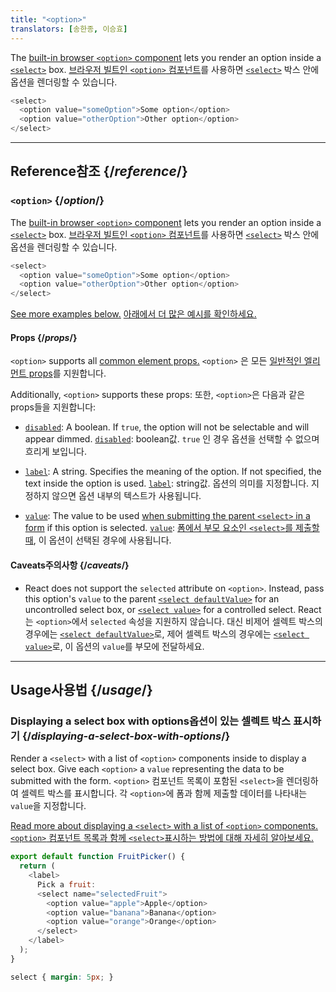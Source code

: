 ```yaml
---
title: "<option>"
translators: [송한종, 이승효]
---
```


<Intro>

The [built-in browser `<option>` component](https://developer.mozilla.org/en-US/docs/Web/HTML/Element/option) lets you render an option inside a [`<select>`](/reference/react-dom/components/select) box.
<Trans>[브라우저 빌트인 `<option>` 컴포넌트](https://developer.mozilla.org/ko/docs/Web/HTML/Element/option)를 사용하면 [`<select>`](/reference/react-dom/components/select) 박스 안에 옵션을 렌더링할 수 있습니다.</Trans>

```js
<select>
  <option value="someOption">Some option</option>
  <option value="otherOption">Other option</option>
</select>
```

</Intro>

<InlineToc />

---

## Reference<Trans>참조</Trans> {/*reference*/}

### `<option>` {/*option*/}

The [built-in browser `<option>` component](https://developer.mozilla.org/en-US/docs/Web/HTML/Element/select) lets you render an option inside a [`<select>`](/reference/react-dom/components/select) box.
<Trans>[브라우저 빌트인 `<option>` 컴포넌트](https://developer.mozilla.org/ko/docs/Web/HTML/Element/option)를 사용하면 [`<select>`](/reference/react-dom/components/select) 박스 안에 옵션을 렌더링할 수 있습니다.</Trans>

```js
<select>
  <option value="someOption">Some option</option>
  <option value="otherOption">Other option</option>
</select>
```

[See more examples below.](#usage)
<Trans>[아래에서 더 많은 예시를 확인하세요.](#usage)</Trans>

#### Props {/*props*/}

`<option>` supports all [common element props.](/reference/react-dom/components/common#props)
<Trans>`<option>` 은 모든 [일반적인 엘리먼트 props](/reference/react-dom/components/common#props)를 지원합니다.</Trans>

Additionally, `<option>` supports these props:
<Trans>또한, `<option>`은 다음과 같은 props들을 지원합니다:</Trans>

* [`disabled`](https://developer.mozilla.org/en-US/docs/Web/HTML/Element/option#disabled): A boolean. If `true`, the option will not be selectable and will appear dimmed.
<Trans>[`disabled`](https://developer.mozilla.org/ko/docs/Web/HTML/Element/option#disabled): boolean값. `true` 인 경우 옵션을 선택할 수 없으며 흐리게 보입니다.</Trans>

* [`label`](https://developer.mozilla.org/en-US/docs/Web/HTML/Element/option#label): A string. Specifies the meaning of the option. If not specified, the text inside the option is used.
<Trans>[`label`](https://developer.mozilla.org/ko/docs/Web/HTML/Element/option#label): string값. 옵션의 의미를 지정합니다. 지정하지 않으면 옵션 내부의 텍스트가 사용됩니다.</Trans>

* [`value`](https://developer.mozilla.org/en-US/docs/Web/HTML/Element/option#value): The value to be used [when submitting the parent `<select>` in a form](/reference/react-dom/components/select#reading-the-select-box-value-when-submitting-a-form) if this option is selected.
<Trans>[`value`](https://developer.mozilla.org/ko/docs/Web/HTML/Element/option#value): [폼에서 부모 요소인 `<select>`를 제출할 때](/reference/react-dom/components/select#reading-the-select-box-value-when-submitting-a-form), 이 옵션이 선택된 경우에 사용됩니다.</Trans>

#### Caveats<Trans>주의사항</Trans> {/*caveats*/}

* React does not support the `selected` attribute on `<option>`. Instead, pass this option's `value` to the parent [`<select defaultValue>`](/reference/react-dom/components/select#providing-an-initially-selected-option) for an uncontrolled select box, or [`<select value>`](/reference/react-dom/components/select#controlling-a-select-box-with-a-state-variable) for a controlled select.
<Trans outdent>React는 `<option>`에서 `selected` 속성을 지원하지 않습니다. 대신 비제어 셀렉트 박스의 경우에는 [`<select defaultValue>`](/reference/react-dom/components/select#providing-an-initially-selected-option)로, 제어 셀렉트 박스의 경우에는 [`<select value>`](/reference/react-dom/components/select#controlling-a-select-box-with-a-state-variable)로, 이 옵션의 `value`를 부모에 전달하세요.</Trans>

---

## Usage<Trans>사용법</Trans> {/*usage*/}

### Displaying a select box with options<Trans>옵션이 있는 셀렉트 박스 표시하기</Trans> {/*displaying-a-select-box-with-options*/}

Render a `<select>` with a list of `<option>` components inside to display a select box. Give each `<option>` a `value` representing the data to be submitted with the form.
<Trans>`<option>` 컴포넌트 목록이 포함된 `<select>`을 렌더링하여 셀렉트 박스를 표시합니다. 각 `<option>`에 폼과 함께 제출할 데이터를 나타내는 `value`을 지정합니다.</Trans>

[Read more about displaying a `<select>` with a list of `<option>` components.](/reference/react-dom/components/select)
<Trans>[`<option>` 컴포넌트 목록과 함께 `<select>`표시하는 방법에 대해 자세히 알아보세요.](/reference/react-dom/components/select)</Trans>

<Sandpack>

```js
export default function FruitPicker() {
  return (
    <label>
      Pick a fruit:
      <select name="selectedFruit">
        <option value="apple">Apple</option>
        <option value="banana">Banana</option>
        <option value="orange">Orange</option>
      </select>
    </label>
  );
}
```

```css
select { margin: 5px; }
```

</Sandpack>  

